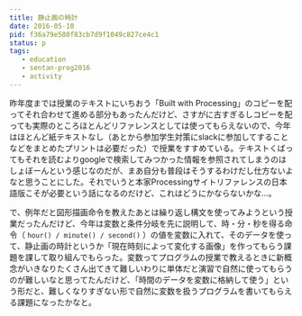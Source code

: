```yaml
---
title: 静止画の時計 
date: 2016-05-10
pid: f36a79e580f83cb7d9f1049c827ce4c1
status: p
tags:
   - education
   - sentan-prog2016
   - activity
---
```


昨年度までは授業のテキストにいちおう「Built with Processing」のコピーを配ってそれ合わせて進める部分もあったんだけど、さすがに古すぎるしコピーを配っても実際のところほとんどリファレンスとしては使ってもらえないので、今年はほとんど紙テキストなし（あとから参加学生対策にslackに参加してすることなどをまとめたプリントは必要だった）で授業をすすめている。テキストくばってもそれを読むよりgoogleで検索してみつかった情報を参照されてしまうのはしょぼーんという感じなのだが、まあ自分も普段はそうするわけだし仕方ないよなと思うことにした。それでいうと本家Processingサイトリファレンスの日本語版こそが必要という話になるのだけど、これはどうにかならないかな…。

で、例年だと図形描画命令を教えたあとは繰り返し構文を使ってみようという授業だったんだけど、今年は変数と条件分岐を先に説明して、時・分・秒を得る命令（ `hour() / minute() / second()` ）の値を変数に入れて、そのデータを使って、静止画の時計というか「現在時刻によって変化する画像」を作ってもらう課題を課して取り組んでもらった。変数ってプログラムの授業で教えるときに新概念がいきなりたくさん出てきて難しいわりに単体だと演習で自然に使ってもらうのが難しいなと思ってたんだけど、「時間のデータを変数に格納して使う」という形だと、難しくなりすぎない形で自然に変数を扱うプログラムを書いてもらえる課題になったかなと。